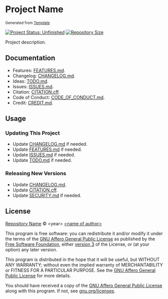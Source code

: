 # Project Name

<sup>Generated from [Template][template]</sup>

[![Project Status: Unfinished][status]][root] [![Repository Size][size]][root]

Project description.

## Documentation

- Features: [FEATURES.md][features].
- Changelog: [CHANGELOG.md][changelog].
- Ideas: [TODO.md][ideas].
- Issues: [ISSUES.md][issues].
- Citation: [CITATION.cff][citation].
- Code of Conduct: [CODE_OF_CONDUCT.md][conduct].
- Credit: [CREDIT.md][credit].

## Usage

### Updating This Project

- Update [CHANGELOG.md][changelog] if needed.
- Update [FEATURES.md][features] if needed.
- Update [ISSUES.md][issues] if needed.
- Update [TODO.md][ideas] if needed.

### Releasing New Versions

- Update [CHANGELOG.md][changelog].
- Update [CITATION.cff][citation].
- Update [SECURITY.md][security] if needed.

## License

[Repository Name][root] &copy; \<year> [\<name of author>][author-website]

This program is free software: you can redistribute it and/or modify it under the terms of the [GNU Affero General Public License][agpl-3.0] as published by the [Free Software Foundation][fsf], either [version 3][agpl-3.0] of the License, or (at your option) any later version.

This program is distributed in the hope that it will be useful, but WITHOUT ANY WARRANTY; without even the implied warranty of MERCHANTABILITY or FITNESS FOR A PARTICULAR PURPOSE. See the [GNU Affero General Public License][agpl-3.0] for more details.

You should have received a copy of the [GNU Affero General Public License][agpl-3.0] along with this program. If not, see [gnu.org/licenses][licenses].

<!-- Link aliases -->

[root]: ../

<!-- Links -->

<!-- Credit -->

<!-- This project -->

[author-website]: https://author.xyz

<!-- Template -->

[template]: https://github.com/esoterictemplates/template

<!-- Websites -->

[fsf]: https://www.fsf.org/
[licenses]: https://www.gnu.org/licenses/

<!-- Files -->

[changelog]: ./CHANGELOG.md
[issues]: ./ISSUES.md
[features]: ./FEATURES.md
[ideas]: ./TODO.md
[citation]: ../CITATION.cff
[conduct]: ./CODE_OF_CONDUCT.md
[security]: ./SECURITY.md
[credit]: ./CREDIT.md

<!-- Licenses -->

[agpl-3.0]: ../LICENSE

<!-- Badges -->

[status]: ../assets/images/badges/status/unfinished.svg
[size]: https://img.shields.io/github/repo-size/author/project?style=for-the-badge&logo=git&label=Repository%20size

